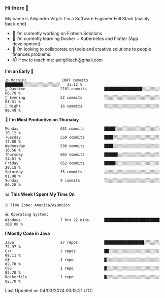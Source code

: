 ### Hi there 👋

My name is Alejandro Virgili. I'm a Software Engineer Full Stack (mainly back-end)


- 🔭 I’m currently working on Fintech Solutions
- 🌱 I’m currently learning Docker + Kubernetes and Flutter (App development)
- 👯 I’m looking to collaborate on tools and creative solutions to people finances problems.
- 📫 How to reach me: avirgilitech@gmail.com
  
<!--START_SECTION:waka-->
**I'm an Early 🐤** 

```text
🌞 Morning                1007 commits        ████████░░░░░░░░░░░░░░░░░   31.12 % 
🌆 Daytime                2161 commits        █████████████████░░░░░░░░   66.78 % 
🌃 Evening                52 commits          ░░░░░░░░░░░░░░░░░░░░░░░░░   01.61 % 
🌙 Night                  16 commits          ░░░░░░░░░░░░░░░░░░░░░░░░░   00.49 % 
```
📅 **I'm Most Productive on Thursday** 

```text
Monday                   651 commits         █████░░░░░░░░░░░░░░░░░░░░   20.12 % 
Tuesday                  550 commits         ████░░░░░░░░░░░░░░░░░░░░░   17.00 % 
Wednesday                536 commits         ████░░░░░░░░░░░░░░░░░░░░░   16.56 % 
Thursday                 803 commits         ██████░░░░░░░░░░░░░░░░░░░   24.81 % 
Friday                   652 commits         █████░░░░░░░░░░░░░░░░░░░░   20.15 % 
Saturday                 35 commits          ░░░░░░░░░░░░░░░░░░░░░░░░░   01.08 % 
Sunday                   9 commits           ░░░░░░░░░░░░░░░░░░░░░░░░░   00.28 % 
```


📊 **This Week I Spent My Time On** 

```text
🕑︎ Time Zone: America/Asuncion

💻 Operating System: 
Windows                  7 hrs 22 mins       █████████████████████████   100.00 % 
```

**I Mostly Code in Java** 

```text
Java                     27 repos            ██████████████████░░░░░░░   72.97 % 
C++                      3 repos             ██░░░░░░░░░░░░░░░░░░░░░░░   08.11 % 
C#                       1 repo              █░░░░░░░░░░░░░░░░░░░░░░░░   02.70 % 
CSS                      1 repo              █░░░░░░░░░░░░░░░░░░░░░░░░   02.70 % 
Dockerfile               1 repo              █░░░░░░░░░░░░░░░░░░░░░░░░   02.70 % 
```




 Last Updated on 04/03/2024 00:15:21 UTC
<!--END_SECTION:waka-->
